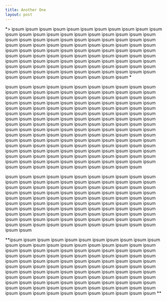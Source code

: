 ```yaml
---
title: Another One
layout: post
---
```


*> ipsum ipsum ipsum ipsum ipsum ipsum ipsum ipsum ipsum ipsum ipsum ipsum ipsum ipsum ipsum ipsum ipsum ipsum ipsum ipsum ipsum ipsum ipsum ipsum ipsum ipsum ipsum ipsum ipsum ipsum ipsum ipsum ipsum ipsum ipsum ipsum ipsum ipsum ipsum ipsum ipsum ipsum ipsum ipsum ipsum ipsum ipsum ipsum ipsum ipsum ipsum ipsum ipsum ipsum ipsum ipsum ipsum ipsum ipsum ipsum ipsum ipsum ipsum ipsum ipsum ipsum ipsum ipsum ipsum ipsum ipsum ipsum ipsum ipsum ipsum ipsum ipsum ipsum ipsum ipsum ipsum ipsum ipsum ipsum ipsum ipsum ipsum ipsum ipsum ipsum ipsum ipsum ipsum ipsum ipsum ipsum ipsum ipsum ipsum ipsum ipsum ipsum ipsum ipsum ipsum ipsum ipsum ipsum *

ipsum ipsum ipsum ipsum ipsum ipsum ipsum ipsum ipsum ipsum ipsum ipsum ipsum ipsum ipsum ipsum ipsum ipsum ipsum ipsum ipsum ipsum ipsum ipsum ipsum ipsum ipsum ipsum ipsum ipsum ipsum ipsum ipsum ipsum ipsum ipsum ipsum ipsum ipsum ipsum ipsum ipsum ipsum ipsum ipsum ipsum ipsum ipsum ipsum ipsum ipsum ipsum ipsum ipsum ipsum ipsum ipsum ipsum ipsum ipsum ipsum ipsum ipsum ipsum ipsum ipsum ipsum ipsum ipsum ipsum ipsum ipsum ipsum ipsum ipsum ipsum ipsum ipsum ipsum ipsum ipsum ipsum ipsum ipsum ipsum ipsum ipsum ipsum ipsum ipsum ipsum ipsum ipsum ipsum ipsum ipsum ipsum ipsum ipsum ipsum ipsum ipsum ipsum ipsum ipsum ipsum ipsum ipsum ipsum ipsum ipsum ipsum ipsum ipsum ipsum ipsum ipsum ipsum ipsum ipsum ipsum ipsum ipsum ipsum ipsum ipsum ipsum ipsum ipsum ipsum ipsum ipsum ipsum ipsum ipsum ipsum ipsum ipsum ipsum ipsum ipsum ipsum ipsum ipsum ipsum ipsum ipsum ipsum ipsum ipsum ipsum ipsum ipsum ipsum ipsum ipsum ipsum ipsum ipsum ipsum ipsum ipsum ipsum ipsum ipsum ipsum ipsum ipsum ipsum ipsum ipsum ipsum ipsum ipsum ipsum 

ipsum ipsum ipsum ipsum ipsum ipsum ipsum ipsum ipsum ipsum ipsum ipsum ipsum ipsum ipsum ipsum ipsum ipsum ipsum ipsum ipsum ipsum ipsum ipsum ipsum ipsum ipsum ipsum ipsum ipsum ipsum ipsum ipsum ipsum ipsum ipsum ipsum ipsum ipsum ipsum ipsum ipsum ipsum ipsum ipsum ipsum ipsum ipsum ipsum ipsum ipsum ipsum ipsum ipsum ipsum ipsum ipsum ipsum ipsum ipsum ipsum ipsum ipsum ipsum ipsum ipsum ipsum ipsum ipsum ipsum ipsum ipsum ipsum ipsum ipsum ipsum ipsum ipsum ipsum ipsum ipsum ipsum ipsum ipsum ipsum ipsum ipsum ipsum ipsum ipsum ipsum ipsum ipsum ipsum ipsum ipsum ipsum ipsum ipsum ipsum ipsum ipsum ipsum ipsum ipsum ipsum ipsum ipsum ipsum ipsum ipsum ipsum

**ipsum ipsum ipsum ipsum ipsum ipsum ipsum ipsum ipsum ipsum ipsum ipsum ipsum ipsum ipsum ipsum ipsum ipsum ipsum ipsum ipsum ipsum ipsum ipsum ipsum ipsum ipsum ipsum ipsum ipsum ipsum ipsum ipsum ipsum ipsum ipsum ipsum ipsum ipsum ipsum ipsum ipsum ipsum ipsum ipsum ipsum ipsum ipsum ipsum ipsum ipsum ipsum ipsum ipsum ipsum ipsum ipsum ipsum ipsum ipsum ipsum ipsum ipsum ipsum ipsum ipsum ipsum ipsum ipsum ipsum ipsum ipsum ipsum ipsum ipsum ipsum ipsum ipsum ipsum ipsum ipsum ipsum ipsum ipsum ipsum ipsum ipsum ipsum ipsum ipsum ipsum ipsum ipsum ipsum ipsum ipsum ipsum ipsum ipsum ipsum ipsum ipsum ipsum ipsum ipsum ipsum ipsum ipsum ipsum ipsum ipsum ipsum ipsum ipsum ipsum ipsum ipsum ipsum ipsum ipsum ipsum **